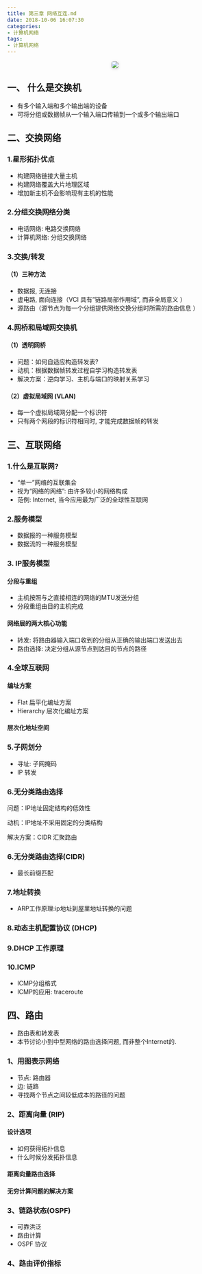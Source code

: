 ```yaml
---
title: 第三章 网络互连.md
date: 2018-10-06 16:07:30
categories:
- 计算机网络
tags:
- 计算机网络
---
```


<center>
    <img style="border-radius: 0.3125em;
    box-shadow: 0 2px 4px 0 rgba(34,36,38,.12),0 2px 10px 0 rgba(34,36,38,.08);" 
    src="https://s1.ax1x.com/2020/06/21/N8NY7t.jpg">
    <br>
</center>

## 一、 什么是交换机
- 有多个输入端和多个输出端的设备
- 可将分组或数据帧从一个输入端口传输到一个或多个输出端口

<!-- more -->
## 二、交换网络

### 1.星形拓扑优点
- 构建网络链接大量主机
- 构建网络覆盖大片地理区域
- 增加新主机不会影响现有主机的性能

### 2.分组交换网络分类
- 电话网络: 电路交换网络
- 计算机网络: 分组交换网络

### 3.交换/转发

#### （1）三种方法

- 数据报, 无连接 
- 虚电路, 面向连接（VCI 具有”链路局部作用域”, 而非全局意义
）
- 源路由（源节点为每一个分组提供网络交换分组时所需的路由信息
）

### 4.网桥和局域网交换机

#### （1）透明网桥

- 问题：如何自适应构造转发表?
- 动机：根据数据帧转发过程自学习构造转发表
- 解决方案：逆向学习、主机与端口的映射关系学习

#### （2）虚拟局域网 (VLAN)

- 每一个虚拟局域网分配一个标识符
- 只有两个网段的标识符相同时, 才能完成数据帧的转发 


## 三、互联网络

### 1.什么是互联网? 

- “单一”网络的互联集合
- 视为“网络的网络”: 由许多较小的网络构成
- 范例: Internet, 当今应用最为广泛的全球性互联网

### 2.服务模型
- 数据报的一种服务模型
- 数据流的一种服务模型

### 3. IP服务模型

#### 分段与重组

- 主机按照与之直接相连的网络的MTU发送分组
- 分段重组由目的主机完成


#### 网络层的两大核心功能

- 转发: 将路由器输入端口收到的分组从正确的输出端口发送出去
- 路由选择: 决定分组从源节点到达目的节点的路径


### 4.全球互联网

#### 编址方案
- Flat 扁平化编址方案
- Hierarchy 层次化编址方案

#### 层次化地址空间

### 5.子网划分

- 寻址: 子网掩码
- IP 转发
 
### 6.无分类路由选择

问题：IP地址固定结构的低效性

动机：IP地址不采用固定的分类结构

解决方案：CIDR 汇聚路由

### 6.无分类路由选择(CIDR) 

- 最长前缀匹配

### 7.地址转换 
- ARP工作原理:ip地址到屋里地址转换的问题

### 8.动态主机配置协议 (DHCP)

### 9.DHCP 工作原理

### 10.ICMP
- ICMP分组格式
- ICMP的应用: traceroute

## 四、路由
- 路由表和转发表
- 本节讨论小到中型网络的路由选择问题, 而非整个Internet的.


### 1、用图表示网络 

- 节点: 路由器
- 边: 链路
- 寻找两个节点之间较低成本的路径的问题

### 2、距离向量 (RIP) 

#### 设计选项

- 如何获得拓扑信息
- 什么时候分发拓扑信息

#### 距离向量路由选择

#### 无穷计算问题的解决方案

### 3、链路状态(OSPF) 

- 可靠洪泛
- 路由计算 
- OSPF 协议


### 4、路由评价指标
